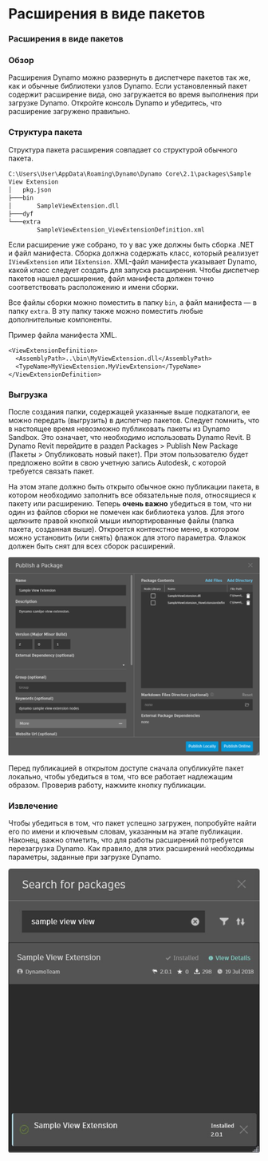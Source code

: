 # Расширения в виде пакетов

### Расширения в виде пакетов <a href="#extensions-as-packages" id="extensions-as-packages"></a>

### Обзор <a href="#overview" id="overview"></a>

Расширения Dynamo можно развернуть в диспетчере пакетов так же, как и обычные библиотеки узлов Dynamo. Если установленный пакет содержит расширение вида, оно загружается во время выполнения при загрузке Dynamo. Откройте консоль Dynamo и убедитесь, что расширение загружено правильно.

### Структура пакета <a href="#package-structure" id="package-structure"></a>

Структура пакета расширения совпадает со структурой обычного пакета.

```
C:\Users\User\AppData\Roaming\Dynamo\Dynamo Core\2.1\packages\Sample View Extension
│   pkg.json
├───bin
│       SampleViewExtension.dll
├───dyf
└───extra
        SampleViewExtension_ViewExtensionDefinition.xml
```

Если расширение уже собрано, то у вас уже должны быть сборка .NET и файл манифеста. Сборка должна содержать класс, который реализует `IViewExtension` или `IExtension`. XML-файл манифеста указывает Dynamo, какой класс следует создать для запуска расширения. Чтобы диспетчер пакетов нашел расширение, файл манифеста должен точно соответствовать расположению и имени сборки.

Все файлы сборки можно поместить в папку `bin`, а файл манифеста — в папку `extra`. В эту папку также можно поместить любые дополнительные компоненты.

Пример файла манифеста XML.

```
<ViewExtensionDefinition>
  <AssemblyPath>..\bin\MyViewExtension.dll</AssemblyPath>
  <TypeName>MyViewExtension.MyViewExtension</TypeName>
</ViewExtensionDefinition>
```

### Выгрузка <a href="#uploading" id="uploading"></a>

После создания папки, содержащей указанные выше подкаталоги, ее можно передать (выгрузить) в диспетчер пакетов. Следует помнить, что в настоящее время невозможно публиковать пакеты из Dynamo Sandbox. Это означает, что необходимо использовать Dynamo Revit. В Dynamo Revit перейдите в раздел Packages > Publish New Package (Пакеты > Опубликовать новый пакет). При этом пользователю будет предложено войти в свою учетную запись Autodesk, с которой требуется связать пакет.

На этом этапе должно быть открыто обычное окно публикации пакета, в котором необходимо заполнить все обязательные поля, относящиеся к пакету или расширению. Теперь **очень важно** убедиться в том, что ни один из файлов сборки не помечен как библиотека узлов. Для этого щелкните правой кнопкой мыши импортированные файлы (папка пакета, созданная выше). Откроется контекстное меню, в котором можно установить (или снять) флажок для этого параметра. Флажок должен быть снят для всех сборок расширений.

![Публикация пакета](images/ViewExtension_Search.png)

Перед публикацией в открытом доступе сначала опубликуйте пакет локально, чтобы убедиться в том, что все работает надлежащим образом. Проверив работу, нажмите кнопку публикации.

### Извлечение <a href="#pulling" id="pulling"></a>

Чтобы убедиться в том, что пакет успешно загружен, попробуйте найти его по имени и ключевым словам, указанным на этапе публикации. Наконец, важно отметить, что для работы расширений потребуется перезагрузка Dynamo. Как правило, для этих расширений необходимы параметры, заданные при загрузке Dynamo.

![Поиск пакетов](images/ViewExtension_Search.jpg)
